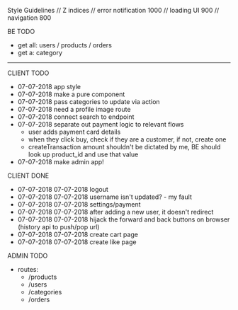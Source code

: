 Style Guidelines
// Z indices
// error notification 1000
// loading UI 900
// navigation 800

BE TODO
- get all: users / products / orders
- get a: category

---

CLIENT TODO

- 07-07-2018 app style
- 07-07-2018 make <ImageGrid /> a pure component
- 07-07-2018 pass categories to update via action
- 07-07-2018 need a profile image route
- 07-07-2018 connect search to endpoint
- 07-07-2018 separate out payment logic to relevant flows
  - user adds payment card details
  - when they click buy, check if they are a customer, if not, create one
  - createTransaction amount shouldn't be dictated by me, BE should look up product_id and use that value
- 07-07-2018 make admin app!

CLIENT DONE

- 07-07-2018 07-07-2018 logout
- 07-07-2018 07-07-2018 username isn't updated? - my fault
- 07-07-2018 07-07-2018 settings/payment
- 07-07-2018 07-07-2018 after adding a new user, it doesn't redirect
- 07-07-2018 07-07-2018 hijack the forward and back buttons on browser (history api to push/pop url)
- 07-07-2018 07-07-2018 create cart page
- 07-07-2018 07-07-2018 create like page

ADMIN TODO
- routes:
  - /products
  - /users
  - /categories
  - /orders
